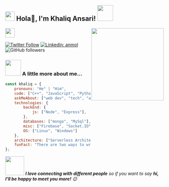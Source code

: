 <h2><img src="https://emojis.slackmojis.com/emojis/images/1531849430/4246/blob-sunglasses.gif?1531849430" width="30"/> Hola🏻, I'm Khaliq Ansari! <img src="https://media.giphy.com/media/12oufCB0MyZ1Go/giphy.gif" width="50"></h2>

<img align='right' src="https://media.giphy.com/media/M9gbBd9nbDrOTu1Mqx/giphy.gif" width="230">
<!-- <p><em>Software Engineer at <a href=/"xyz.com"> Xyz-->
</a><img src="https://media.giphy.com/media/WUlplcMpOCEmTGBtBW/giphy.gif" width="30"> 
</em></p>

[![Twitter Follow](https://img.shields.io/twitter/follow/TheKhaliqAnsari?label=Follow)](https://twitter.com/intent/follow?screen_name=TheKhaliqAnsari)
[![Linkedin: anmol](https://img.shields.io/badge/-TheKhaliqAnsari-blue?style=flat-square&logo=Linkedin&logoColor=white&link=https://www.linkedin.com/in/khaliqansari/)](https://www.linkedin.com/in/khaliqansari/)
![GitHub followers](https://img.shields.io/github/followers/thekhaliqansari?label=Follow&style=social)



### <img src="https://media.giphy.com/media/VgCDAzcKvsR6OM0uWg/giphy.gif" width="50"> A little more about me...  

```javascript
const khaliq = {
    pronouns: "He" | "Him",
    code: ["C++", "JavaScript", "Python"],
    askMeAbout: ["web dev", "tech", "automation", "cyber security"],
    technologies: {
        backEnd: {
            js: ["Node", "Express"],
        },
        databases: ["mongo", "MySql"],
        misc: ["Firebase", "Socket.IO"],
        OS: ["Linux", "Windows"]
    },
    architecture: ["Serverless Architecture", "Progressive web applications", "Single page applications"],
    funFact: "There are two ways to write error-free programs; only the third one works"
};
```


<img src="https://media.giphy.com/media/LnQjpWaON8nhr21vNW/giphy.gif" width="60"> <em><b>I love connecting with different people</b> so if you want to say <b>hi, I'll be happy to meet you more!</b> 😊</em>

<!--
**TheKhaliqAnsari/TheKhaliqAnsari** is a ✨ _special_ ✨ repository because its `README.md` (this file) appears on your GitHub profile.

Here are some ideas to get you started:

- 🔭 I’m currently working on ...
- 🌱 I’m currently learning ...
- 👯 I’m looking to collaborate on ...
- 🤔 I’m looking for help with ...

- 📫 How to reach me: ...
- 😄 Pronouns: ...
- ⚡ Fun fact: ...
-->

